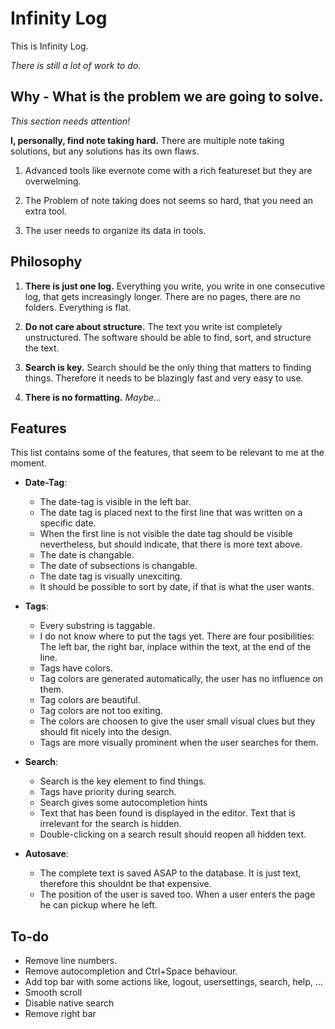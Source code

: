# Infinity Log

This is Infinity Log.

_There is still a lot of work to do._

## Why - What is the problem we are going to solve.

_This section needs attention!_

__I, personally, find note taking hard.__
There are multiple note taking solutions, but any solutions has its own flaws.

1. Advanced tools like evernote come with a rich featureset but they are overwelming.

1. The Problem of note taking does not seems so hard, that you need an extra tool.

1. The user needs to organize its data in tools.

## Philosophy

1. __There is just one log.__ Everything you write, you write in one consecutive log, that gets increasingly longer. There are no pages, there are no folders. Everything is flat.

1. __Do not care about structure.__ The text you write ist completely unstructured. The software should be able to find, sort, and structure the text.

1. __Search is key.__ Search should be the only thing that matters to finding things. Therefore it needs to be blazingly fast and very easy to use.

1. __There is no formatting.__ _Maybe..._

## Features

This list contains some of the features, that seem to be relevant to me at the moment.

- __Date-Tag__:
  - The date-tag is visible in the left bar.
  - The date tag is placed next to the first line that was written on a specific date.
  - When the first line is not visible the date tag should be visible nevertheless, but should indicate, that there is more text above.
  - The date is changable.
  - The date of subsections is changable.
  - The date tag is visually unexciting.
  - It should be possible to sort by date, if that is what the user wants.

- __Tags__:
  - Every substring is taggable.
  - I do not know where to put the tags yet. There are four posibilities: The left bar, the right bar, inplace within the text, at the end of the line.
  - Tags have colors.
  - Tag colors are generated automatically, the user has no influence on them.
  - Tag colors are beautiful.
  - Tag colors are not too exiting.
  - The colors are choosen to give the user small visual clues but they should fit nicely into the design.
  - Tags are more visually prominent when the user searches for them.

- __Search__:
  - Search is the key element to find things.
  - Tags have priority during search.
  - Search gives some autocompletion hints
  - Text that has been found is displayed in the editor. Text that is irrelevant for the search is hidden.
  - Double-clicking on a search result should reopen all hidden text.

- __Autosave__:
  - The complete text is saved ASAP to the database. It is just text, therefore this shouldnt be that expensive.
  - The position of the user is saved too. When a user enters the page he can pickup where he left.

## To-do

- Remove line numbers.
- Remove autocompletion and Ctrl+Space behaviour.
- Add top bar with some actions like, logout, usersettings, search, help, ...
- Smooth scroll
- Disable native search
- Remove right bar
 